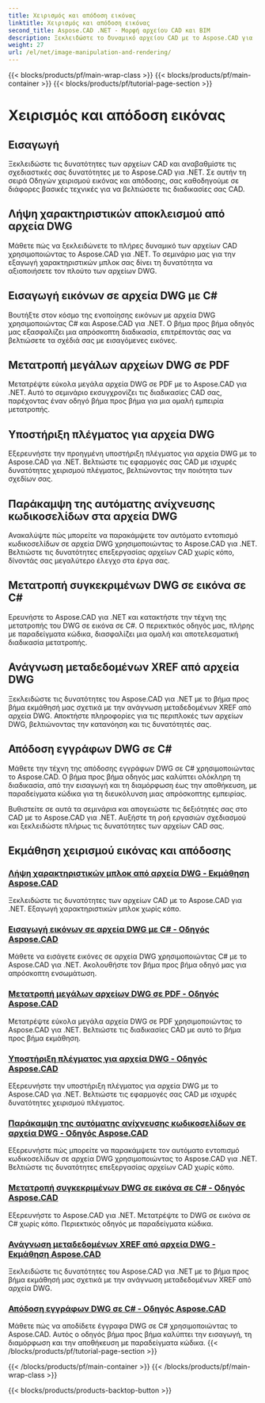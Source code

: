 ```yaml
---
title: Χειρισμός και απόδοση εικόνας
linktitle: Χειρισμός και απόδοση εικόνας
second_title: Aspose.CAD .NET - Μορφή αρχείου CAD και BIM
description: Ξεκλειδώστε το δυναμικό αρχείου CAD με το Aspose.CAD για .NET. Μάθετε την εξαγωγή χαρακτηριστικών μπλοκ, την εισαγωγή εικόνας, τη μετατροπή DWG σε PDF, την υποστήριξη πλέγματος και πιο εύκολα.
weight: 27
url: /el/net/image-manipulation-and-rendering/
---
```


{{< blocks/products/pf/main-wrap-class >}}
{{< blocks/products/pf/main-container >}}
{{< blocks/products/pf/tutorial-page-section >}}

# Χειρισμός και απόδοση εικόνας


## Εισαγωγή

Ξεκλειδώστε τις δυνατότητες των αρχείων CAD και αναβαθμίστε τις σχεδιαστικές σας δυνατότητες με το Aspose.CAD για .NET. Σε αυτήν τη σειρά Οδηγών χειρισμού εικόνας και απόδοσης, σας καθοδηγούμε σε διάφορες βασικές τεχνικές για να βελτιώσετε τις διαδικασίες σας CAD.

 ## Λήψη χαρακτηριστικών αποκλεισμού από αρχεία DWG 
Μάθετε πώς να ξεκλειδώνετε το πλήρες δυναμικό των αρχείων CAD χρησιμοποιώντας το Aspose.CAD για .NET. Το σεμινάριο μας για την εξαγωγή χαρακτηριστικών μπλοκ σας δίνει τη δυνατότητα να αξιοποιήσετε τον πλούτο των αρχείων DWG.

 ## Εισαγωγή εικόνων σε αρχεία DWG με C# 
Βουτήξτε στον κόσμο της ενοποίησης εικόνων με αρχεία DWG χρησιμοποιώντας C# και Aspose.CAD για .NET. Ο βήμα προς βήμα οδηγός μας εξασφαλίζει μια απρόσκοπτη διαδικασία, επιτρέποντάς σας να βελτιώσετε τα σχέδιά σας με εισαγόμενες εικόνες.

 ## Μετατροπή μεγάλων αρχείων DWG σε PDF 
Μετατρέψτε εύκολα μεγάλα αρχεία DWG σε PDF με το Aspose.CAD για .NET. Αυτό το σεμινάριο εκσυγχρονίζει τις διαδικασίες CAD σας, παρέχοντας έναν οδηγό βήμα προς βήμα για μια ομαλή εμπειρία μετατροπής.

 ## Υποστήριξη πλέγματος για αρχεία DWG 
Εξερευνήστε την προηγμένη υποστήριξη πλέγματος για αρχεία DWG με το Aspose.CAD για .NET. Βελτιώστε τις εφαρμογές σας CAD με ισχυρές δυνατότητες χειρισμού πλέγματος, βελτιώνοντας την ποιότητα των σχεδίων σας.

 ## Παράκαμψη της αυτόματης ανίχνευσης κωδικοσελίδων στα αρχεία DWG 
Ανακαλύψτε πώς μπορείτε να παρακάμψετε τον αυτόματο εντοπισμό κωδικοσελίδων σε αρχεία DWG χρησιμοποιώντας το Aspose.CAD για .NET. Βελτιώστε τις δυνατότητες επεξεργασίας αρχείων CAD χωρίς κόπο, δίνοντάς σας μεγαλύτερο έλεγχο στα έργα σας.

 ## Μετατροπή συγκεκριμένων DWG σε εικόνα σε C# 
Ερευνήστε το Aspose.CAD για .NET και κατακτήστε την τέχνη της μετατροπής του DWG σε εικόνα σε C#. Ο περιεκτικός οδηγός μας, πλήρης με παραδείγματα κώδικα, διασφαλίζει μια ομαλή και αποτελεσματική διαδικασία μετατροπής.

 ## Ανάγνωση μεταδεδομένων XREF από αρχεία DWG 
Ξεκλειδώστε τις δυνατότητες του Aspose.CAD για .NET με το βήμα προς βήμα εκμάθησή μας σχετικά με την ανάγνωση μεταδεδομένων XREF από αρχεία DWG. Αποκτήστε πληροφορίες για τις περιπλοκές των αρχείων DWG, βελτιώνοντας την κατανόηση και τις δυνατότητές σας.

 ## Απόδοση εγγράφων DWG σε C# 
Μάθετε την τέχνη της απόδοσης εγγράφων DWG σε C# χρησιμοποιώντας το Aspose.CAD. Ο βήμα προς βήμα οδηγός μας καλύπτει ολόκληρη τη διαδικασία, από την εισαγωγή και τη διαμόρφωση έως την αποθήκευση, με παραδείγματα κώδικα για τη διευκόλυνση μιας απρόσκοπτης εμπειρίας.

Βυθιστείτε σε αυτά τα σεμινάρια και απογειώστε τις δεξιότητές σας στο CAD με το Aspose.CAD για .NET. Αυξήστε τη ροή εργασιών σχεδιασμού και ξεκλειδώστε πλήρως τις δυνατότητες των αρχείων CAD σας.
## Εκμάθηση χειρισμού εικόνας και απόδοσης
### [Λήψη χαρακτηριστικών μπλοκ από αρχεία DWG - Εκμάθηση Aspose.CAD](./getting-block-attributes-from-dwg/)
Ξεκλειδώστε τις δυνατότητες των αρχείων CAD με το Aspose.CAD για .NET. Εξαγωγή χαρακτηριστικών μπλοκ χωρίς κόπο.
### [Εισαγωγή εικόνων σε αρχεία DWG με C# - Οδηγός Aspose.CAD](./importing-images-into-dwg/)
Μάθετε να εισάγετε εικόνες σε αρχεία DWG χρησιμοποιώντας C# με το Aspose.CAD για .NET. Ακολουθήστε τον βήμα προς βήμα οδηγό μας για απρόσκοπτη ενσωμάτωση.
### [Μετατροπή μεγάλων αρχείων DWG σε PDF - Οδηγός Aspose.CAD](./converting-large-dwg-files-to-pdf/)
Μετατρέψτε εύκολα μεγάλα αρχεία DWG σε PDF χρησιμοποιώντας το Aspose.CAD για .NET. Βελτιώστε τις διαδικασίες CAD με αυτό το βήμα προς βήμα εκμάθηση.
### [Υποστήριξη πλέγματος για αρχεία DWG - Οδηγός Aspose.CAD](./mesh-support-for-dwg/)
Εξερευνήστε την υποστήριξη πλέγματος για αρχεία DWG με το Aspose.CAD για .NET. Βελτιώστε τις εφαρμογές σας CAD με ισχυρές δυνατότητες χειρισμού πλέγματος.
### [Παράκαμψη της αυτόματης ανίχνευσης κωδικοσελίδων σε αρχεία DWG - Οδηγός Aspose.CAD](./override-automatic-codepage-detection-in-dwg/)
Εξερευνήστε πώς μπορείτε να παρακάμψετε τον αυτόματο εντοπισμό κωδικοσελίδων σε αρχεία DWG χρησιμοποιώντας το Aspose.CAD για .NET. Βελτιώστε τις δυνατότητες επεξεργασίας αρχείων CAD χωρίς κόπο.
### [Μετατροπή συγκεκριμένων DWG σε εικόνα σε C# - Οδηγός Aspose.CAD](./converting-particular-dwg-to-image/)
Εξερευνήστε το Aspose.CAD για .NET. Μετατρέψτε το DWG σε εικόνα σε C# χωρίς κόπο. Περιεκτικός οδηγός με παραδείγματα κώδικα.
### [Ανάγνωση μεταδεδομένων XREF από αρχεία DWG - Εκμάθηση Aspose.CAD](./reading-xref-metadata-from-dwg/)
Ξεκλειδώστε τις δυνατότητες του Aspose.CAD για .NET με το βήμα προς βήμα εκμάθησή μας σχετικά με την ανάγνωση μεταδεδομένων XREF από αρχεία DWG.
### [Απόδοση εγγράφων DWG σε C# - Οδηγός Aspose.CAD](./rendering-dwg-documents/)
Μάθετε πώς να αποδίδετε έγγραφα DWG σε C# χρησιμοποιώντας το Aspose.CAD. Αυτός ο οδηγός βήμα προς βήμα καλύπτει την εισαγωγή, τη διαμόρφωση και την αποθήκευση με παραδείγματα κώδικα.
{{< /blocks/products/pf/tutorial-page-section >}}

{{< /blocks/products/pf/main-container >}}
{{< /blocks/products/pf/main-wrap-class >}}

{{< blocks/products/products-backtop-button >}}
